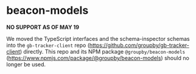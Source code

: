 # beacon-models

**NO SUPPORT AS OF MAY 19**

We moved the TypeScript interfaces and the schema-inspector schemas into the `gb-tracker-client` repo (https://github.com/groupby/gb-tracker-client) directly. This repo and its NPM package `@groupby/beacon-models` (https://www.npmjs.com/package/@groupby/beacon-models) should no longer be used.
